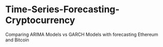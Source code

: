 # Time-Series-Forecasting-Cryptocurrency
Comparing ARIMA Models vs GARCH Models with forecasting Ethereum and Bitcoin
